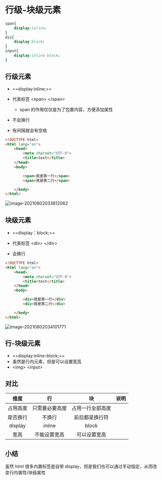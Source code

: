 # 行级-块级元素

```css
span{
    display:inline;
}
div{
    display:block;
}
input{
    display:inline-block;
}
```



## 行级元素

- ==display:inline;==

- 代表标签 \<span>  \</span>
	- span 的作用仅仅是为了包裹内容，方便添加属性
- 不会换行
- 有间隔就会有空格

```html
<!DOCTYPE html>
<html lang="en">
    <head>
        <meta charset="UTF-8">
        <title>test</title>
    </head>
    <body>

        <span>我是第一行</span>
        <span>我是第二行</span>

    </body>
</html>
```

![image-20210802033812062](https://attach.blog.wen7.online/20210802033812.png)



## 块级元素

- ==display：block;==

- 代表标签 \<div> \</div>
- 会换行

```html
<!DOCTYPE html>
<html lang="en">
    <head>
        <meta charset="UTF-8">
        <title>test</title>
    </head>
    <body>

        <div>我是第一行</div>
        <div>我是第二行</div>

    </body>
</html>
```

![image-20210802034101771](https://attach.blog.wen7.online/20210802034101.png)



## 行-块级元素

- ==display:inline-block;==
- 虽然是行内元素，但是可以设置宽高
- \<img>   \<input>





## 对比

|   维度   |       行       |        块        | 说明 |
| :------: | :------------: | :--------------: | ---- |
| 占用高度 | 只需要必要高度 | 占用一行全部高度 |      |
| 是否换行 |     不换行     |  前后都是换行符  |      |
| display  |     inline     |      block       |      |
|   宽高   |  不能设置宽高  |   可以设置宽高   |      |



## 小结

虽然 html 很多内置标签是自带 display，但是我们也可以通过手动指定，从而改变行内属性/块级属性
